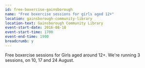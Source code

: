 ```yaml
---
id: free-boxercise-gainsborough
name: "Free boxercise sessions for girls aged 12+"
location: gainsborough-community-library
location-text: Gainsborough Community Library
event-start-date: 2016-08-10
event-start-time: 1700
event-end-time: 1900
breadcrumb: y
---
```


Free boxercise sessions for Girls aged around 12+. We're running 3 sessions, on 10, 17 and 24 August.
